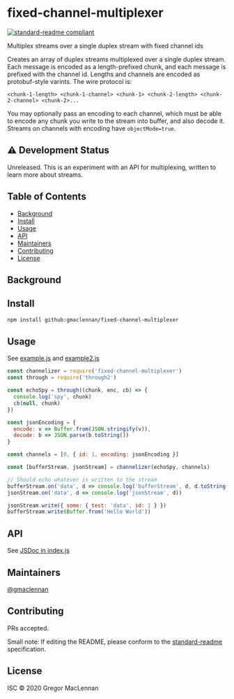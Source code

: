 # fixed-channel-multiplexer

[![standard-readme compliant](https://img.shields.io/badge/standard--readme-OK-green.svg?style=flat-square)](https://github.com/RichardLitt/standard-readme)

Multiplex streams over a single duplex stream with fixed channel ids

Creates an array of duplex streams multiplexed over a single duplex stream.
Each message is encoded as a length-prefixed chunk, and each message is
prefixed with the channel id. Lengths and channels are encoded as
protobuf-style varints. The wire protocol is:

```text
<chunk-1-length> <chunk-1-channel> <chunk-1> <chunk-2-length> <chunk-2-channel> <chunk-2>...
```

You may optionally pass an encoding to each channel, which must be able to
encode any chunk you write to the stream into buffer, and also decode it.
Streams on channels with encoding have `objectMode=true`.

## ⚠️ Development Status

Unreleased. This is an experiment with an API for multiplexing, written to learn more about streams.

## Table of Contents

- [Background](#background)
- [Install](#install)
- [Usage](#usage)
- [API](#api)
- [Maintainers](#maintainers)
- [Contributing](#contributing)
- [License](#license)

## Background

## Install

```bash
npm install github:gmaclennan/fixed-channel-multiplexer
```

## Usage

See [example.js](example.js) and [example2.js](example2.js)

```js
const channelizer = require('fixed-channel-multiplexer')
const through = require('through2')

const echoSpy = through((chunk, enc, cb) => {
  console.log('spy', chunk)
  cb(null, chunk)
})

const jsonEncoding = {
  encode: v => Buffer.from(JSON.stringify(v)),
  decode: b => JSON.parse(b.toString())
}

const channels = [0, { id: 1, encoding: jsonEncoding }]

const [bufferStream, jsonStream] = channelizer(echoSpy, channels)

// Should echo whatever is written to the stream
bufferStream.on('data', d => console.log('bufferStream', d, d.toString()))
jsonStream.on('data', d => console.log('jsonStream', d))

jsonStream.write({ some: { test: 'data', id: 1 } })
bufferStream.write(Buffer.from('Hello World'))
```

## API

See [JSDoc in index.js](index.js)

## Maintainers

[@gmaclennan](https://github.com/@gmaclennan)

## Contributing

PRs accepted.

Small note: If editing the README, please conform to the [standard-readme](https://github.com/RichardLitt/standard-readme) specification.

## License

ISC © 2020 Gregor MacLennan
